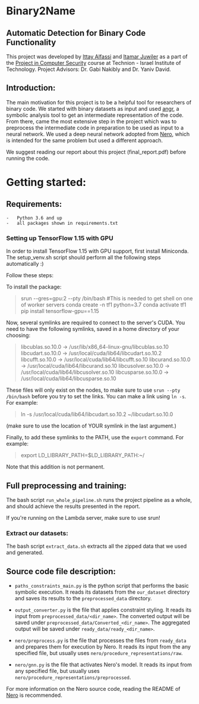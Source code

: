 # Binary2Name
## Automatic Detection for Binary Code Functionality

This project was developed by [Ittay Alfassi](https://github.com/ittay-alfassi) and [Itamar Juwiler](https://github.com/itamar1208) as a part of the [Project in Computer Security](https://webcourse.cs.technion.ac.il/236349/Spring2021/) course at Technion - Israel Institute of Technology. 
Project Advisors: Dr. Gabi Nakibly and Dr. Yaniv David. 

## Introduction:
The main motivation for this project is to be a helpful tool for researchers of binary code.
We started with binary datasets as input and used [angr](https://angr.io), a symbolic analysis tool to get an intermediate representation of the code.
From there, came the most extensive step in the project which was to preprocess the intermediate code in preparation to be used as input to a neural network. We used a deep neural network adopted from [Nero](https://github.com/tech-srl/nero), which is intended for the same problem but used a different approach.

We suggest reading our report about this project (final_report.pdf) before running the code.

Getting started:
=====================
## Requirements:
    -   Python 3.6 and up
    -   all packages shown in requirements.txt 

### Setting up TensorFlow 1.15 with GPU
In order to install TensorFlow 1.15 with GPU support, first install Miniconda.
The setup_venv.sh script should perform all the following steps automatically :)

Follow these steps:

To install the package:
> srun --gres=gpu:2 --pty /bin/bash   #This is needed to get shell on one of worker servers
> conda create -n tf1 python=3.7
> conda activate tf1
> pip install tensorflow-gpu==1.15

Now, several symlinks are required to connect to the server's CUDA.
You need to have the following symlinks, saved in a home directory of your choosing:
> libcublas.so.10.0 -> /usr/lib/x86_64-linux-gnu/libcublas.so.10
> libcudart.so.10.0 -> /usr/local/cuda/lib64/libcudart.so.10.2
> libcufft.so.10.0 -> /usr/local/cuda/lib64/libcufft.so.10
> libcurand.so.10.0 -> /usr/local/cuda/lib64/libcurand.so.10
> libcusolver.so.10.0 -> /usr/local/cuda/lib64/libcusolver.so.10
> libcusparse.so.10.0 -> /usr/local/cuda/lib64/libcusparse.so.10

These files will only exist on the nodes, to make sure to use `srun --pty /bin/bash` before you try to set the links.
You can make a link using `ln -s`. For example:
> ln -s /usr/local/cuda/lib64/libcudart.so.10.2 ~/libcudart.so.10.0  

(make sure to use the location of YOUR symlink in the last argument.)

Finally, to add these symlinks to the PATH, use the `export` command. For example:
> export LD_LIBRARY_PATH=$LD_LIBRARY_PATH:~/

Note that this addition is not permanent.

## Full preprocessing and training:

The bash script `run_whole_pipeline.sh` runs the project pipeline as a whole, and should achieve the results presented in the report.

If you're running on the Lambda server, make sure to use srun!

### Extract our datasets: 
The bash script `extract_data.sh` extracts all the zipped data that we used and generated.

## Source code file description:
  * `paths_constraints_main.py` is the python script that performs the basic symbolic execution. It reads its datasets from the `our_dataset` directory and saves its results to the `preprocessed_data` directory.

  * `output_converter.py` is the file that applies constraint styling.  It reads its input from `preprocessed_data/<dir_name>`. The converted output will be saved under `preprocessed_data/Converted_<dir_name>`.
    The aggregated output will be saved under `ready_data/ready_<dir_name>`.

  * `nero/preprocess.py` is the file that processes the files from `ready_data` and prepares them for execution by Nero. It reads its input from the any specified file, but usually uses `nero/procedure_representations/raw`.

  * `nero/gnn.py` is the file that activates Nero's model. It reads its input from any specified file, but usually uses `nero/procedure_representations/preprocessed`.

For more information on the Nero source code, reading the README of [Nero](https://github.com/tech-srl/nero) is recommended.
